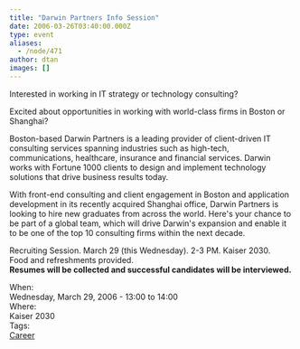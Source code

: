 ```yaml
---
title: "Darwin Partners Info Session"
date: 2006-03-26T03:40:00.000Z
type: event
aliases:
  - /node/471
author: dtan
images: []
---
```


<div class="field field-name-body field-type-text-with-summary field-label-hidden"><div class="field-items"><div class="field-item even"><p>Interested in working in IT strategy or technology consulting?</p>
<p>Excited about opportunities in working with world-class firms in Boston or Shanghai?</p>
<p>Boston-based Darwin Partners is a leading provider of client-driven IT consulting services spanning industries such as high-tech, communications, healthcare, insurance and financial services. Darwin works with Fortune 1000 clients to design and implement technology solutions that drive business results today.</p>
<p>With front-end consulting and client engagement in Boston and application development in its recently acquired Shanghai office, Darwin Partners is looking to hire new graduates from across the world. Here&apos;s  your chance to be part of a global team, which will drive Darwin&apos;s expansion and enable it to be one of the top 10 consulting firms within the next decade.</p>
<p>Recruiting Session. March 29 (this Wednesday). 2-3 PM. Kaiser 2030.<br>
Food and refreshments provided.<br>
<strong>Resumes will be collected and successful candidates will be interviewed.</strong></p>
</div></div></div><div class="field field-name-field-dates field-type-datetime field-label-above"><div class="field-label">When:&#xA0;</div><div class="field-items"><div class="field-item even"><span class="date-display-single">Wednesday, March 29, 2006 - <span class="date-display-range"><span class="date-display-start">13:00</span> to <span class="date-display-end">14:00</span></span></span></div></div></div><div class="field field-name-field-location field-type-text field-label-above"><div class="field-label">Where:&#xA0;</div><div class="field-items"><div class="field-item even">Kaiser 2030</div></div></div>    <footer>
    <div class="field field-name-field-tags field-type-taxonomy-term-reference field-label-above"><div class="field-label">Tags:&#xA0;</div><div class="field-items"><div class="field-item even"><a href="/career">Career</a></div></div></div>      </footer>